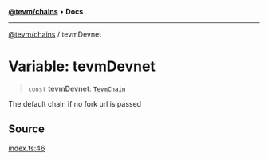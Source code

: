 [**@tevm/chains**](../README.md) • **Docs**

***

[@tevm/chains](../globals.md) / tevmDevnet

# Variable: tevmDevnet

> `const` **tevmDevnet**: [`TevmChain`](../type-aliases/TevmChain.md)

The default chain if no fork url is passed

## Source

[index.ts:46](https://github.com/evmts/tevm-monorepo/blob/main/packages/chains/src/index.ts#L46)
